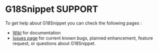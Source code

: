 # G18Snippet SUPPORT
To get help about G18Snippet you can check the following pages : 
 * [Wiki](https://github.com/vbillet/G18Snippet/wiki) for documentation
 * [Issues page](https://github.com/vbillet/G18Snippet/issues) for current known bugs, planned enhancement, feature request, or questions about G18Snippet.
